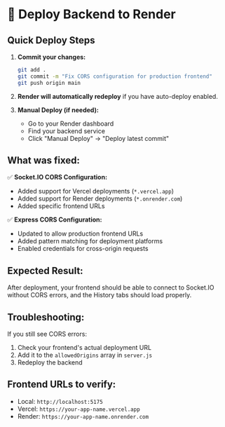 # 🚀 Deploy Backend to Render

## Quick Deploy Steps

1. **Commit your changes:**
   ```bash
   git add .
   git commit -m "Fix CORS configuration for production frontend"
   git push origin main
   ```

2. **Render will automatically redeploy** if you have auto-deploy enabled.

3. **Manual Deploy (if needed):**
   - Go to your Render dashboard
   - Find your backend service
   - Click "Manual Deploy" → "Deploy latest commit"

## What was fixed:

✅ **Socket.IO CORS Configuration:**
- Added support for Vercel deployments (`*.vercel.app`)
- Added support for Render deployments (`*.onrender.com`)
- Added specific frontend URLs

✅ **Express CORS Configuration:**
- Updated to allow production frontend URLs
- Added pattern matching for deployment platforms
- Enabled credentials for cross-origin requests

## Expected Result:

After deployment, your frontend should be able to connect to Socket.IO without CORS errors, and the History tabs should load properly.

## Troubleshooting:

If you still see CORS errors:
1. Check your frontend's actual deployment URL
2. Add it to the `allowedOrigins` array in `server.js`
3. Redeploy the backend

## Frontend URLs to verify:
- Local: `http://localhost:5175`
- Vercel: `https://your-app-name.vercel.app`
- Render: `https://your-app-name.onrender.com`
